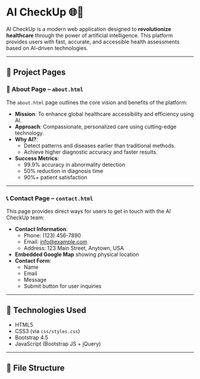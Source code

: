 # AI CheckUp 🌐🧠

AI CheckUp is a modern web application designed to **revolutionize healthcare** through the power of artificial intelligence. This platform provides users with fast, accurate, and accessible health assessments based on AI-driven technologies.

---

## 🌟 Project Pages

### 📌 About Page – `about.html`

The `about.html` page outlines the core vision and benefits of the platform:

- **Mission**: To enhance global healthcare accessibility and efficiency using AI.
- **Approach**: Compassionate, personalized care using cutting-edge technology.
- **Why AI?**:
  - Detect patterns and diseases earlier than traditional methods.
  - Achieve higher diagnostic accuracy and faster results.
- **Success Metrics**:
  - 99.9% accuracy in abnormality detection
  - 50% reduction in diagnosis time
  - 90%+ patient satisfaction

---

### 📞 Contact Page – `contact.html`

This page provides direct ways for users to get in touch with the AI CheckUp team:

- **Contact Information**:
  - Phone: (123) 456-7890
  - Email: info@example.com
  - Address: 123 Main Street, Anytown, USA
- **Embedded Google Map** showing physical location
- **Contact Form**:
  - Name
  - Email
  - Message
  - Submit button for user inquiries

---

## 🧰 Technologies Used

- HTML5
- CSS3 (via `css/styles.css`)
- Bootstrap 4.5
- JavaScript (Bootstrap JS + jQuery)

---

## 📁 File Structure